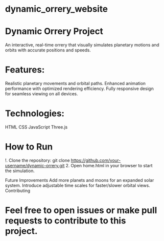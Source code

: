 # dynamic_orrery_website
# Dynamic Orrery Project
An interactive, real-time orrery that visually simulates planetary motions and orbits with accurate positions and speeds.

# Features:
Realistic planetary movements and orbital paths.
Enhanced animation performance with optimized rendering efficiency.
Fully responsive design for seamless viewing on all devices.

# Technologies:
HTML
CSS
JavaScript
Three.js

# How to Run
!. Clone the repository:
git clone https://github.com/your-username/dynamic-orrery.git
2. Open home.html in your browser to start the simulation.

Future Improvements
Add more planets and moons for an expanded solar system.
Introduce adjustable time scales for faster/slower orbital views.
Contributing

# Feel free to open issues or make pull requests to contribute to this project.
